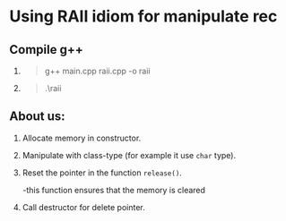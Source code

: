 # Using RAII idiom for manipulate rec


## Compile g++
1) >g++ main.cpp raii.cpp -o raii

2) >.\raii

## About us:

1) Allocate memory in constructor.
2) Manipulate with class-type (for example it use `char` type).
3) Reset the pointer in the function `release()`.

   -this function ensures that the memory is cleared

4) Call destructor for delete pointer.
